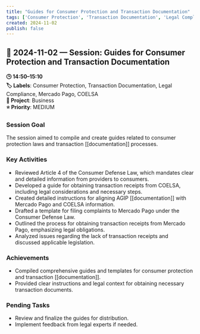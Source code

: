 ```yaml
---
title: "Guides for Consumer Protection and Transaction Documentation"
tags: ['Consumer Protection', 'Transaction Documentation', 'Legal Compliance', 'Mercado Pago', 'COELSA']
created: 2024-11-02
publish: false
---
```


## 📅 2024-11-02 — Session: Guides for Consumer Protection and Transaction Documentation

**🕒 14:50–15:10**  
**🏷️ Labels**: Consumer Protection, Transaction Documentation, Legal Compliance, Mercado Pago, COELSA  
**📂 Project**: Business  
**⭐ Priority**: MEDIUM  


### Session Goal
The session aimed to compile and create guides related to consumer protection laws and transaction [[documentation]] processes.

### Key Activities
- Reviewed Article 4 of the Consumer Defense Law, which mandates clear and detailed information from providers to consumers.
- Developed a guide for obtaining transaction receipts from COELSA, including legal considerations and necessary steps.
- Created detailed instructions for aligning AGIP [[documentation]] with Mercado Pago and COELSA information.
- Drafted a template for filing complaints to Mercado Pago under the Consumer Defense Law.
- Outlined the process for obtaining transaction receipts from Mercado Pago, emphasizing legal obligations.
- Analyzed issues regarding the lack of transaction receipts and discussed applicable legislation.

### Achievements
- Compiled comprehensive guides and templates for consumer protection and transaction [[documentation]].
- Provided clear instructions and legal context for obtaining necessary transaction documents.

### Pending Tasks
- Review and finalize the guides for distribution.
- Implement feedback from legal experts if needed.
